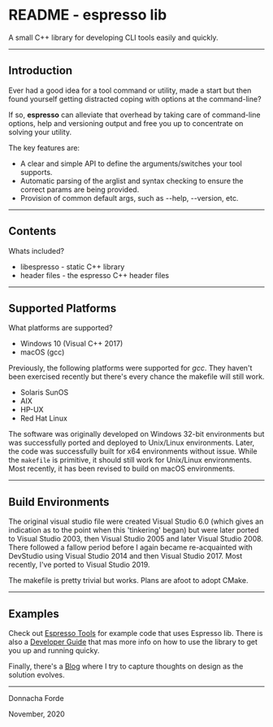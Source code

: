 # README - espresso lib 
A small C++ library for developing CLI tools easily and quickly.

***
## Introduction

Ever had a good idea for a tool command or utility, made a start but then found yourself getting distracted coping with options at the command-line?

If so, **espresso** can alleviate that overhead by taking care of command-line options, help and versioning output and free you up to concentrate on solving your utility. 

The key features are:
* A clear and simple API to define the arguments/switches your tool supports. 
* Automatic parsing of the arglist and syntax checking to ensure the correct params are being provided.
* Provision of common default args, such as --help, --version, etc. 




***
## Contents

Whats included?

* libespresso -  static C++ library 
* header files - the espresso C++ header files 


***
## Supported Platforms


What platforms are supported?

* Windows 10 (Visual C++ 2017)
* macOS (gcc)


Previously, the following platforms were supported for *gcc*. They haven't been exercised recently but there's every chance the makefile will still work. 

* Solaris SunOS
* AIX
* HP-UX
* Red Hat Linux

The software was originally developed on Windows 32-bit environments but was successfully ported and deployed to Unix/Linux environments. Later, the code was successfully built for x64 environments without issue. While the `makefile` is primitive, it should still work for Unix/Linux environments. Most recently, it has been revised to build on macOS environments. 


***
## Build Environments

The original visual studio file were created Visual Studio 6.0 (which gives an indication as to the point when this 'tinkering' began) but were later ported to Visual Studio 2003, then Visual Studio 2005 and later Visual Studio 2008. There followed a fallow period before I again became re-acquainted with DevStudio using Visual Studio 2014 and then Visual Studio 2017. Most recently, I've ported to Visual Studio 2019. 

The makefile is pretty trivial but works. Plans are afoot to adopt CMake. 


***
## Examples
Check out [Espresso Tools](https://github.com/donnachaforde/espresso-tools) for example code that uses Espresso lib. There is also a [Developer Guide](espresso-lib/docs/Developer-Guide.md) that mas more info on how to use the library to get you up and running quicky. 

Finally, there's a [Blog](espresso-lib/docs/Blog.md) where I try to capture thoughts on design as the solution evolves. 

***




Donnacha Forde

November, 2020

